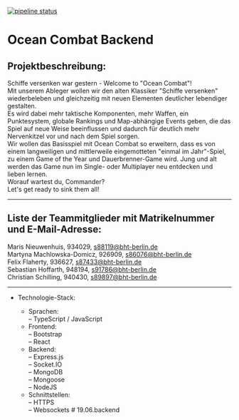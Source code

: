 [![pipeline status](../../../badges/main/pipeline.svg)](../../../-/pipelines/latest)

# Ocean Combat Backend

## Projektbeschreibung:

Schiffe versenken war gestern - Welcome to "Ocean Combat"!  
Mit unserem Ableger wollen wir den alten Klassiker "Schiffe versenken" wiederbeleben und gleichzeitig
mit neuen Elementen deutlicher lebendiger gestalten.  
Es wird dabei mehr taktische
Komponenten, mehr Waffen, ein Punktesystem, globale Rankings und Map-abhängige
Events geben, die das Spiel auf neue Weise beeinflussen und dadurch für deutlich mehr
Nervenkitzel vor und nach dem Spiel sorgen.  
Wir wollen das Basisspiel mit Ocean Combat so erweitern, dass es von einem langweiligen und mittlerweile eingemotteten "einmal im Jahr"-Spiel, zu einem Game of the Year und Dauerbrenner-Game wird.
Jung und alt werden das Game nun im Single- oder Multiplayer neu entdecken und
lieben lernen.  
Worauf wartest du, Commander?  
Let's get ready to sink them all!

---

## Liste der Teammitglieder mit Matrikelnummer und E-Mail-Adresse:

Maris Nieuwenhuis, 934029, s88119@bht-berlin.de  
Martyna Machlowska-Domicz, 926909, s86076@bht-berlin.de  
Felix Flaherty, 936627, s87433@bht-berlin.de  
Sebastian Hoffarth, 948194, s91786@bht-berlin.de  
Christian Schilling, 940430, s89897@bht-berlin.de

---

- Technologie-Stack:

  - Sprachen:  
     – TypeScript / JavaScript
  - Frontend:  
     – Bootstrap  
     – React
  - Backend:  
     – Express.js  
    – Socket.IO  
     – MongoDB  
     – Mongoose  
     – NodeJS
  - Schnittstellen:  
     – HTTPS  
     – Websockets
#   1 9 . 0 6 . b a c k e n d  
 